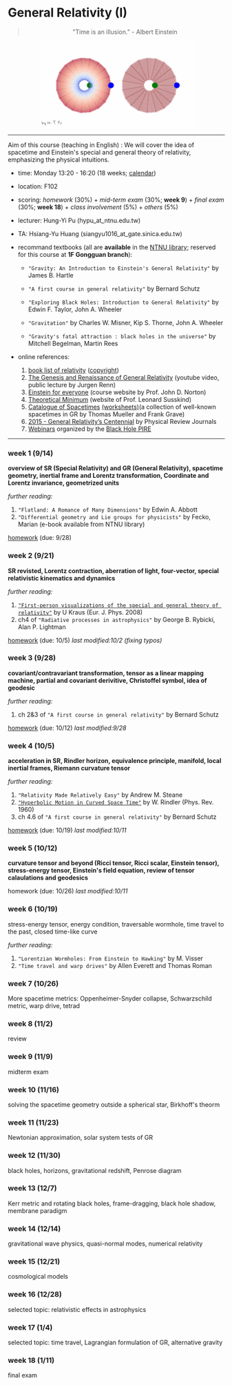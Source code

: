 # General Relativity (I)
> <p align="center"> "Time is an illusion."         - Albert Einstein  </p>

<p align="center"><img src="/lecture/GR_pdf/embedding_small.gif"></p>

---

Aim of this course (teaching in English) : We will cover the idea of spacetime and Einstein's special and general 
theory of relativity, emphasizing the physical intuitions. 

- time: Monday 13:20 - 16:20 (18 weeks; [calendar](/lecture/GR_pdf/2020calendar.pdf))

- location: F102 

- scoring: *homework* (30%) + *mid-term exam* (30%; **week 9**) + *final exam* (30%; **week 18**) + *class involvement* (5%) + *others* (5%)

- lecturer: Hung-Yi Pu
(hypu_at_ntnu.edu.tw)

- TA: Hsiang-Yu Huang
(siangyu1016_at_gate.sinica.edu.tw)



- recommand textbooks (all are **available** in the [NTNU library](http://www.lib.ntnu.edu.tw/video/video.view.jsp?id=369B888E-EF4F-1A4F-B7AB-B9EEB8AAA705); reserved for this course at **1F Gongguan branch**): 

  - `"Gravity: An Introduction to Einstein's General Relativity"` by James B. Hartle

  - `"A first course in general relativity"` by Bernard Schutz

  - `"Exploring Black Holes: Introduction to General Relativity"` by Edwin F. Taylor, John A. Wheeler

  - `"Gravitation"` by Charles W. Misner, Kip S. Thorne, John A. Wheeler

  - `"Gravity's fatal attraction : black holes in the universe"` by Mitchell Begelman, Martin Rees


- online references:
  1. [book list of relativity](https://math.ucr.edu/home/baez/physics/Administrivia/rel_booklist.html) ([copyright](https://math.ucr.edu/home/baez/physics/Administrivia/copyright.html))
  2. [The Genesis and Renaissance of General Relativity](https://www.youtube.com/watch?v=bj8rZnOUjWU) (youtube video, public lecture by Jurgen Renn)
  3. [Einstein for everyone](http://www.pitt.edu/~jdnorton/teaching/HPS_0410/index.html) (course website by Prof. John D. Norton)
  4. [Theoretical Minimum](http://theoreticalminimum.com/courses/general-relativity/2012/fall) (website of Prof. Leonard Susskind)
  5. [Catalogue of Spacetimes](https://arxiv.org/abs/0904.4184) [(worksheets)](https://www.visus.uni-stuttgart.de/publikationen/catalogue-of-spacetimes)(a collection of well-known spacetimes in GR by Thomas Mueller and Frank Grave)
  6. [2015 - General Relativity’s Centennial](https://journals.aps.org/general-relativity-centennial) by Physical Review Journals
  7. [Webinars](http://bhpire.arizona.edu/education/webinars/) organized by the [Black Hole PIRE](http://bhpire.arizona.edu/pire/)

---
### week 1 (9/14)
**overview of SR (Special Relativity) and GR (General Relativity), spacetime geometry, inertial frame and Lorentz transformation, Coordinate and Lorentz invariance, geometrized units**

*further reading:*
1. `"Flatland: A Romance of Many Dimensions"` by Edwin A. Abbott
2. `"Differential geometry and Lie groups for physicists"` by Fecko, Marian (e-book available from NTNU library)

[homework](/lecture/GR_pdf/hw_week1.pdf) (due: 9/28)

### week 2 (9/21)
**SR revisted, Lorentz contraction, aberration of light, four-vector, special relativistic kinematics and dynamics**

*further reading:*
1. [`"First-person visualizations of the special and general theory of relativity"`](https://iopscience.iop.org/article/10.1088/0143-0807/29/1/001) by U Kraus (Eur. J. Phys. 2008)
2. ch4 of `"Radiative processes in astrophysics"` by George B. Rybicki, Alan P. Lightman

[homework](/lecture/GR_pdf/hw_week2.pdf) (due: 10/5) *last modified:10/2 (fixing typos)* 
### week 3 (9/28)
**covariant/contravariant transformation, tensor as a linear mapping machine, partial and covariant derivitive, Christoffel symbol, idea of geodesic**

*further reading:*
1. ch 2&3 of `"A first course in general relativity"` by Bernard Schutz

[homework](/lecture/GR_pdf/hw_week3.pdf) (due: 10/12) *last modified:9/28*

### week 4 (10/5)
**acceleration in SR, Rindler horizon,  equivalence principle, manifold, local inertial frames, Riemann curvature tensor**

*further reading:*
1. `"Relativity Made Relatively Easy"` by Andrew M. Steane
2. [`"Hyperbolic Motion in Curved Space Time"`](https://journals.aps.org/pr/abstract/10.1103/PhysRev.119.2082) by W. Rindler (Phys. Rev. 1960)
4. ch 4.6 of `"A first course in general relativity"` by Bernard Schutz

[homework](/lecture/GR_pdf/hw_week4.pdf) (due: 10/19) *last modified:10/11*

### week 5 (10/12)
**curvature tensor and beyond (Ricci tensor, Ricci scalar, Einstein tensor), stress-energy tensor, Einstein's field equation, review of tensor calaulations and geodesics**

homework (due: 10/26) *last modified:10/11*

### week 6 (10/19)
stress-energy tensor, energy condition, traversable wormhole, time travel to the past, closed time-like curve

*further reading:*
1. `"Lorentzian Wormholes: From Einstein to Hawking"` by M. Visser
2. `"Time travel and warp drives"` by Allen Everett and Thomas Roman

### week 7 (10/26)
More spacetime metrics: Oppenheimer-Snyder collapse, Schwarzschild metric, warp drive, tetrad

### week 8 (11/2)
review

### week 9 (11/9)
midterm exam

### week 10 (11/16)
solving the spacetime geometry outside a spherical star, Birkhoff's theorm

### week 11 (11/23)
Newtonian approximation, solar system tests of GR

### week 12 (11/30)
black holes, horizons, gravitational redshift, Penrose diagram

### week 13 (12/7)
Kerr metric and rotating black holes, frame-dragging, black hole shadow, membrane paradigm

### week 14 (12/14)
gravitational wave physics, quasi-normal modes, numerical relativity

### week 15 (12/21)
cosmological models

### week 16 (12/28)
selected topic: relativistic effects in astrophysics

### week 17 (1/4)
selected topic: time travel, Lagrangian formulation of GR, alternative gravity

### week 18 (1/11)
final exam







